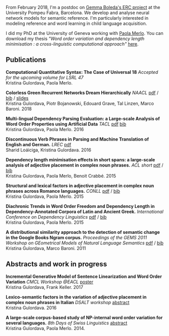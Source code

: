 From February 2018, I'm a postdoc on [Gemma Boleda's ERC project](https://www.upf.edu/web/amore) at the University Pompeu Fabra, Barcelona. We develop and analyse neural network models for semantic reference. I'm particularly interested in modeling reference and word learning in child language acquisition.
		
I did my PhD at the University of Geneva working with <a href="http://www.latl.unige.ch/personal/paola.html">Paola Merlo</a>. 
You can download my thesis *"Word order variation and dependency length minimisation : a cross-linguistic computational approach"* [here](https://archive-ouverte.unige.ch/unige:106855).

## Publications 

<b>Computational Quantitative Syntax: The Case of Universal 18</b> *Accepted for the upcoming volume for LSRL 47*  
Kristina Gulordava, Paola Merlo.

<b>Colorless Green Recurrent Networks Dream Hierarchically</b> *NAACL* 
[pdf](http://aclweb.org/anthology/N18-1108) / [bib](https://aclanthology.coli.uni-saarland.de/papers/N18-1108/n18-1108.bib)  / [slides](/assets/files/gulordava_naacl2018_slides.pdf)  
Kristina Gulordava, Piotr Bojanowski, Edouard Grave, Tal Linzen, Marco Baroni. 2018

<b>Multi-lingual Dependency Parsing Evaluation: a Large-scale Analysis of Word Order Properties using Artificial Data</b> 
 *TACL* <a href="https://transacl.org/ojs/index.php/tacl/article/view/870">pdf</a> [bib](https://aclanthology.coli.uni-saarland.de/papers/Q16-1025/q16-1025.bib)  
Kristina Gulordava, Paola Merlo. 2016


<b>Discontinuous Verb Phrases in Parsing and Machine Translation of English and German.</b>  *LREC* <a href="http://www.lrec-conf.org/proceedings/lrec2016/summaries/628.html">pdf</a>  
Sharid Loáiciga, Kristina Gulordava. 2016 


<b>Dependency length minimisation effects in short spans: a large-scale analysis of adjective placement in complex noun phrases.</b> *ACL short* <a href="http://www.aclweb.org/anthology/P/P15/P15-2078.pdf">pdf</a> /  [bib](https://aclanthology.coli.uni-saarland.de/papers/P15-2078/p15-2078.bib)  
Kristina Gulordava, Paola Merlo, Benoit Crabbé. 2015 


<b>Structural and lexical factors in adjective placement in complex noun phrases across Romance languages.</b>
<i>CONLL</i> <a href="https://aclweb.org/anthology/K/K15/K15-1025.pdf">pdf</a> / [bib](https://aclanthology.coli.uni-saarland.de/papers/K15-1025/k15-1025.bib)    
Kristina Gulordava, Paola Merlo. 2015 

<b>Diachronic Trends in Word Order Freedom and Dependency Length in Dependency-Annotated Corpora of Latin and Ancient Greek.</b> 
<i>International Conference on Dependency Linguistics</i> <a href="http://aclweb.org/anthology/W/W15/W15-2115.pdf">pdf</a> / [bib](https://aclanthology.coli.uni-saarland.de/papers/W15-2115/w15-2115.bib)  
Kristina Gulordava, Paola Merlo. 2015 

<b>A distributional similarity approach to the detection of semantic change in the Google Books Ngram corpus.</b> 
<i>Proceedings of the GEMS 2011 Workshop on GEometrical Models of Natural Language Semantics</i> <a href="http://dl.acm.org/ft_gateway.cfm?id=2140498&amp;ftid=1137443&amp;dwn=1&amp;CFID=700680761&amp;CFTOKEN=63321586">pdf</a> / [bib](https://aclanthology.coli.uni-saarland.de/papers/W11-2508/w11-2508.bib)  
Kristina Gulordava, Marco Baroni. 2011
                                                                                                       
## Abstracts and work in progress
<b>Incremental Generative Model of Sentence Linearization and Word Order Variation</b> *CMCL Workshop @EACL* [poster](/assets/files/cmcl_poster.pdf)  
Kristina Gulordava, Frank Keller. 2017 

<b>Lexico-semantic factors in the variation of adjective placement in complex noun phrases in Italian</b>
<i>DSALT workshop </i> <a href="https://dl.dropboxusercontent.com/u/513347/events/dsalt2016-abstracts/15-Kristina_Gulordava_DSALT_abstract.pdf">abstract</a>   
Kristina Gulordava. 2016 

<b>A large-scale corpus-based study of NP-internal word order variation for several languages.</b> 
<i>8th Days of Swiss Linguistics</i> <a href="http://www.linguistik.uzh.ch/whatsup/activities/chling8/Gulordava_NP-internal-word-order.pdf">abstract</a>  
Kristina Gulordava, Paola Merlo. 2014.
